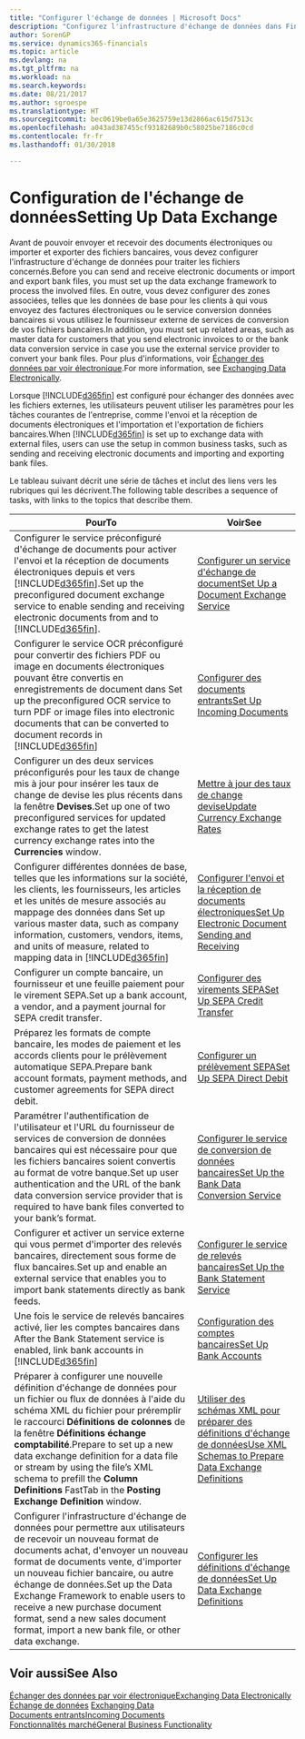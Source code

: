 ```yaml
---
title: "Configurer l'échange de données | Microsoft Docs"
description: "Configurez l'infrastructure d'échange de données dans Finance and Operations, Business edition."
author: SorenGP
ms.service: dynamics365-financials
ms.topic: article
ms.devlang: na
ms.tgt_pltfrm: na
ms.workload: na
ms.search.keywords: 
ms.date: 08/21/2017
ms.author: sgroespe
ms.translationtype: HT
ms.sourcegitcommit: bec0619be0a65e3625759e13d2866ac615d7513c
ms.openlocfilehash: a043ad387455cf93182689b0c58025be7186c0cd
ms.contentlocale: fr-fr
ms.lasthandoff: 01/30/2018

---
```

# <a name="setting-up-data-exchange"></a><span data-ttu-id="0316b-103">Configuration de l'échange de données</span><span class="sxs-lookup"><span data-stu-id="0316b-103">Setting Up Data Exchange</span></span>
<span data-ttu-id="0316b-104">Avant de pouvoir envoyer et recevoir des documents électroniques ou importer et exporter des fichiers bancaires, vous devez configurer l'infrastructure d'échange de données pour traiter les fichiers concernés.</span><span class="sxs-lookup"><span data-stu-id="0316b-104">Before you can send and receive electronic documents or import and export bank files, you must set up the data exchange framework to process the involved files.</span></span> <span data-ttu-id="0316b-105">En outre, vous devez configurer des zones associées, telles que les données de base pour les clients à qui vous envoyez des factures électroniques ou le service conversion données bancaires si vous utilisez le fournisseur externe de services de conversion de vos fichiers bancaires.</span><span class="sxs-lookup"><span data-stu-id="0316b-105">In addition, you must set up related areas, such as master data for customers that you send electronic invoices to or the bank data conversion service in case you use the external service provider to convert your bank files.</span></span> <span data-ttu-id="0316b-106">Pour plus d'informations, voir [Échanger des données par voir électronique](across-data-exchange.md).</span><span class="sxs-lookup"><span data-stu-id="0316b-106">For more information, see [Exchanging Data Electronically](across-data-exchange.md).</span></span>  

 <span data-ttu-id="0316b-107">Lorsque [!INCLUDE[d365fin](includes/d365fin_md.md)] est configuré pour échanger des données avec les fichiers externes, les utilisateurs peuvent utiliser les paramètres pour les tâches courantes de l'entreprise, comme l'envoi et la réception de documents électroniques et l'importation et l'exportation de fichiers bancaires.</span><span class="sxs-lookup"><span data-stu-id="0316b-107">When [!INCLUDE[d365fin](includes/d365fin_md.md)] is set up to exchange data with external files, users can use the setup in common business tasks, such as sending and receiving electronic documents and importing and exporting bank files.</span></span>  

 <span data-ttu-id="0316b-108">Le tableau suivant décrit une série de tâches et inclut des liens vers les rubriques qui les décrivent.</span><span class="sxs-lookup"><span data-stu-id="0316b-108">The following table describes a sequence of tasks, with links to the topics that describe them.</span></span>  

|<span data-ttu-id="0316b-109">**Pour**</span><span class="sxs-lookup"><span data-stu-id="0316b-109">**To**</span></span>|<span data-ttu-id="0316b-110">**Voir**</span><span class="sxs-lookup"><span data-stu-id="0316b-110">**See**</span></span>|  
|------------|-------------|  
|<span data-ttu-id="0316b-111">Configurer le service préconfiguré d'échange de documents pour activer l'envoi et la réception de documents électroniques depuis et vers [!INCLUDE[d365fin](includes/d365fin_md.md)].</span><span class="sxs-lookup"><span data-stu-id="0316b-111">Set up the preconfigured document exchange service to enable sending and receiving electronic documents from and to [!INCLUDE[d365fin](includes/d365fin_md.md)].</span></span>|[<span data-ttu-id="0316b-112">Configurer un service d'échange de document</span><span class="sxs-lookup"><span data-stu-id="0316b-112">Set Up a Document Exchange Service</span></span>](across-how-to-set-up-a-document-exchange-service.md)|  
|<span data-ttu-id="0316b-113">Configurer le service OCR préconfiguré pour convertir des fichiers PDF ou image en documents électroniques pouvant être convertis en enregistrements de document dans </span><span class="sxs-lookup"><span data-stu-id="0316b-113">Set up the preconfigured OCR service to turn PDF or image files into electronic documents that can be converted to document records in</span></span> [!INCLUDE[d365fin](includes/d365fin_md.md)]|[<span data-ttu-id="0316b-114">Configurer des documents entrants</span><span class="sxs-lookup"><span data-stu-id="0316b-114">Set Up Incoming Documents</span></span>](across-how-setup-income-documents.md)|  
|<span data-ttu-id="0316b-115">Configurer un des deux services préconfigurés pour les taux de change mis à jour pour insérer les taux de change de devise les plus récents dans la fenêtre **Devises**.</span><span class="sxs-lookup"><span data-stu-id="0316b-115">Set up one of two preconfigured services for updated exchange rates to get the latest currency exchange rates into the **Currencies** window.</span></span>|[<span data-ttu-id="0316b-116">Mettre à jour des taux de change devise</span><span class="sxs-lookup"><span data-stu-id="0316b-116">Update Currency Exchange Rates</span></span>](finance-how-update-currencies.md)|  
|<span data-ttu-id="0316b-117">Configurer différentes données de base, telles que les informations sur la société, les clients, les fournisseurs, les articles et les unités de mesure associés au mappage des données dans </span><span class="sxs-lookup"><span data-stu-id="0316b-117">Set up various master data, such as company information, customers, vendors, items, and units of measure, related to mapping data in</span></span> [!INCLUDE[d365fin](includes/d365fin_md.md)]|[<span data-ttu-id="0316b-118">Configurer l'envoi et la réception de documents électroniques</span><span class="sxs-lookup"><span data-stu-id="0316b-118">Set Up Electronic Document Sending and Receiving</span></span>](across-how-to-set-up-electronic-document-sending-and-receiving.md)|  
|<span data-ttu-id="0316b-119">Configurer un compte bancaire, un fournisseur et une feuille paiement pour le virement SEPA.</span><span class="sxs-lookup"><span data-stu-id="0316b-119">Set up a bank account, a vendor, and a payment journal for SEPA credit transfer.</span></span>|[<span data-ttu-id="0316b-120">Configurer des virements SEPA</span><span class="sxs-lookup"><span data-stu-id="0316b-120">Set Up SEPA Credit Transfer</span></span>](finance-how-to-set-up-sepa-credit-transfer.md)|  
|<span data-ttu-id="0316b-121">Préparez les formats de compte bancaire, les modes de paiement et les accords clients pour le prélèvement automatique SEPA.</span><span class="sxs-lookup"><span data-stu-id="0316b-121">Prepare bank account formats, payment methods, and customer agreements for SEPA direct debit.</span></span>|[<span data-ttu-id="0316b-122">Configurer un prélèvement SEPA</span><span class="sxs-lookup"><span data-stu-id="0316b-122">Set Up SEPA Direct Debit</span></span>](finance-how-to-set-up-sepa-direct-debit.md)|  
|<span data-ttu-id="0316b-123">Paramétrer l'authentification de l'utilisateur et l'URL du fournisseur de services de conversion de données bancaires qui est nécessaire pour que les fichiers bancaires soient convertis au format de votre banque.</span><span class="sxs-lookup"><span data-stu-id="0316b-123">Set up user authentication and the URL of the bank data conversion service provider that is required to have bank files converted to your bank’s format.</span></span>|[<span data-ttu-id="0316b-124">Configurer le service de conversion de données bancaires</span><span class="sxs-lookup"><span data-stu-id="0316b-124">Set Up the Bank Data Conversion Service</span></span>](bank-how-setup-bank-data-conversion-service.md)|  
|<span data-ttu-id="0316b-125">Configurer et activer un service externe qui vous permet d'importer des relevés bancaires, directement sous forme de flux bancaires.</span><span class="sxs-lookup"><span data-stu-id="0316b-125">Set up and enable an external service that enables you to import bank statements directly as bank feeds.</span></span>|[<span data-ttu-id="0316b-126">Configurer le service de relevés bancaires</span><span class="sxs-lookup"><span data-stu-id="0316b-126">Set Up the Bank Statement Service</span></span>](bank-how-setup-bank-statement-service.md)|  
|<span data-ttu-id="0316b-127">Une fois le service de relevés bancaires activé, lier les comptes bancaires dans </span><span class="sxs-lookup"><span data-stu-id="0316b-127">After the Bank Statement service is enabled, link bank accounts in</span></span> [!INCLUDE[d365fin](includes/d365fin_md.md)]|[<span data-ttu-id="0316b-128">Configuration des comptes bancaires</span><span class="sxs-lookup"><span data-stu-id="0316b-128">Set Up Bank Accounts</span></span>](bank-how-setup-bank-accounts.md)|  
|<span data-ttu-id="0316b-129">Préparer à configurer une nouvelle définition d'échange de données pour un fichier ou flux de données à l'aide du schéma XML du fichier pour préremplir le raccourci **Définitions de colonnes** de la fenêtre **Définitions échange comptabilité**.</span><span class="sxs-lookup"><span data-stu-id="0316b-129">Prepare to set up a new data exchange definition for a data file or stream by using the file’s XML schema to prefill the **Column Definitions** FastTab in the **Posting Exchange Definition** window.</span></span>|[<span data-ttu-id="0316b-130">Utiliser des schémas XML pour préparer des définitions d'échange de données</span><span class="sxs-lookup"><span data-stu-id="0316b-130">Use XML Schemas to Prepare Data Exchange Definitions</span></span>](across-how-to-use-xml-schemas-to-prepare-data-exchange-definitions.md)|  
|<span data-ttu-id="0316b-131">Configurer l'infrastructure d'échange de données pour permettre aux utilisateurs de recevoir un nouveau format de documents achat, d'envoyer un nouveau format de documents vente, d'importer un nouveau fichier bancaire, ou autre échange de données.</span><span class="sxs-lookup"><span data-stu-id="0316b-131">Set up the Data Exchange Framework to enable users to receive a new purchase document format, send a new sales document format, import a new bank file, or other data exchange.</span></span>|[<span data-ttu-id="0316b-132">Configurer les définitions d'échange de données</span><span class="sxs-lookup"><span data-stu-id="0316b-132">Set Up Data Exchange Definitions</span></span>](across-how-to-set-up-data-exchange-definitions.md)|  

## <a name="see-also"></a><span data-ttu-id="0316b-133">Voir aussi</span><span class="sxs-lookup"><span data-stu-id="0316b-133">See Also</span></span>  
[<span data-ttu-id="0316b-134">Échanger des données par voir électronique</span><span class="sxs-lookup"><span data-stu-id="0316b-134">Exchanging Data Electronically</span></span>](across-data-exchange.md)  
<span data-ttu-id="0316b-135">[Échange de données](across-exchange-data.md) </span><span class="sxs-lookup"><span data-stu-id="0316b-135">[Exchanging Data](across-exchange-data.md) </span></span>  
[<span data-ttu-id="0316b-136">Documents entrants</span><span class="sxs-lookup"><span data-stu-id="0316b-136">Incoming Documents</span></span>](across-income-documents.md)  
[<span data-ttu-id="0316b-137">Fonctionnalités marché</span><span class="sxs-lookup"><span data-stu-id="0316b-137">General Business Functionality</span></span>](ui-across-business-areas.md)  

